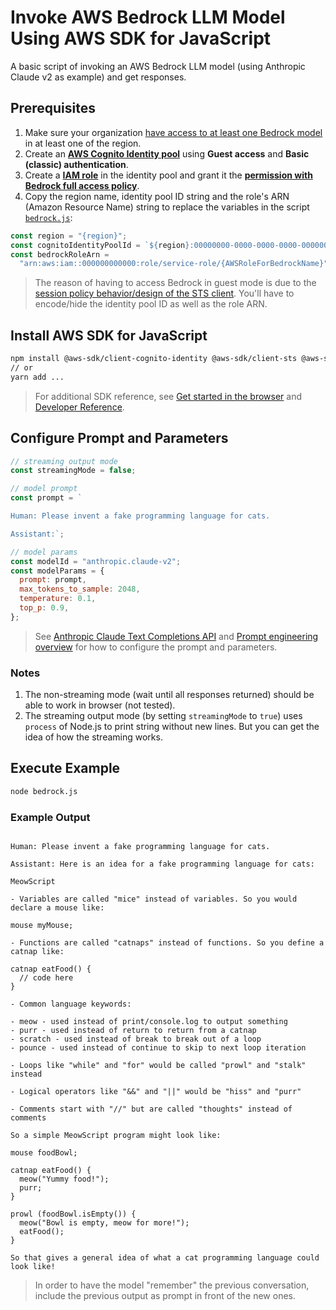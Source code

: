 # Invoke AWS Bedrock LLM Model Using AWS SDK for JavaScript

A basic script of invoking an AWS Bedrock LLM model (using Anthropic Claude v2 as example) and get responses.

## Prerequisites

1. Make sure your organization [have access to at least one Bedrock model](https://docs.aws.amazon.com/bedrock/latest/userguide/model-access.html) in at least one of the region.
2. Create an [**AWS Cognito Identity pool**](https://docs.aws.amazon.com/cognito/latest/developerguide/identity-pools.html) using **Guest access** and **Basic (classic) authentication**.
3. Create a [**IAM role**](https://docs.aws.amazon.com/cognito/latest/developerguide/iam-roles.html) in the identity pool and grant it the [**permission with Bedrock full access policy**](https://github.com/aws-samples/amazon-bedrock-workshop#enable-aws-iam-permissions-for-bedrock).
4. Copy the region name, identity pool ID string and the role's ARN (Amazon Resource Name) string to replace  the variables in the script [`bedrock.js`](https://github.com/alankrantas/aws-sdk-js-bedrock-llm-example/blob/main/bedrock.js):

```javascript
const region = "{region}";
const cognitoIdentityPoolId = `${region}:00000000-0000-0000-0000-000000000000`;
const bedrockRoleArn =
  "arn:aws:iam::000000000000:role/service-role/{AWSRoleForBedrockName}";
```

> The reason of having to access Bedrock in guest mode is due to the [session policy behavior/design of the STS client](https://github.com/aws/aws-sdk-js/issues/4303#issuecomment-1603405731). You'll have to encode/hide the identity pool ID as well as the role ARN.

## Install AWS SDK for JavaScript

```bash
npm install @aws-sdk/client-cognito-identity @aws-sdk/client-sts @aws-sdk/client-bedrock-runtime
// or
yarn add ...
```

> For additional SDK reference, see [Get started in the browser](https://docs.aws.amazon.com/sdk-for-javascript/v3/developer-guide/getting-started-browser.html) and [Developer Reference](https://docs.aws.amazon.com/AWSJavaScriptSDK/v3/latest/).

## Configure Prompt and Parameters

```javascript
// streaming output mode
const streamingMode = false;

// model prompt
const prompt = `

Human: Please invent a fake programming language for cats.

Assistant:`;

// model params
const modelId = "anthropic.claude-v2";
const modelParams = {
  prompt: prompt,
  max_tokens_to_sample: 2048,
  temperature: 0.1,
  top_p: 0.9,
};
```

> See [Anthropic Claude Text Completions API](https://docs.aws.amazon.com/bedrock/latest/userguide/model-parameters-anthropic-claude-text-completion.html) and [Prompt engineering overview](https://docs.anthropic.com/en/docs/build-with-claude/prompt-engineering/overview) for how to configure the prompt and parameters.

### Notes

1. The non-streaming mode (wait until all responses returned) should be able to work in browser (not tested).
2. The streaming output mode (by setting `streamingMode` to `true`) uses `process` of Node.js to print string without new lines. But you can get the idea of how the streaming works.

## Execute Example

```bash
node bedrock.js
```

### Example Output

```

Human: Please invent a fake programming language for cats.

Assistant: Here is an idea for a fake programming language for cats:

MeowScript

- Variables are called "mice" instead of variables. So you would declare a mouse like:

mouse myMouse;

- Functions are called "catnaps" instead of functions. So you define a catnap like:

catnap eatFood() {
  // code here
}

- Common language keywords:

- meow - used instead of print/console.log to output something
- purr - used instead of return to return from a catnap
- scratch - used instead of break to break out of a loop
- pounce - used instead of continue to skip to next loop iteration

- Loops like "while" and "for" would be called "prowl" and "stalk" instead

- Logical operators like "&&" and "||" would be "hiss" and "purr"

- Comments start with "//" but are called "thoughts" instead of comments

So a simple MeowScript program might look like:

mouse foodBowl;

catnap eatFood() {
  meow("Yummy food!");
  purr;
}

prowl (foodBowl.isEmpty()) {
  meow("Bowl is empty, meow for more!");
  eatFood();
}

So that gives a general idea of what a cat programming language could look like!
```

> In order to have the model "remember" the previous conversation, include the previous output as prompt in front of the new ones.

